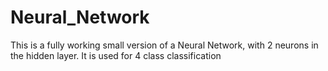 # Neural_Network
This is a fully working small version of a Neural Network, with 2 neurons in the hidden layer. It is used for 4 class classification 
